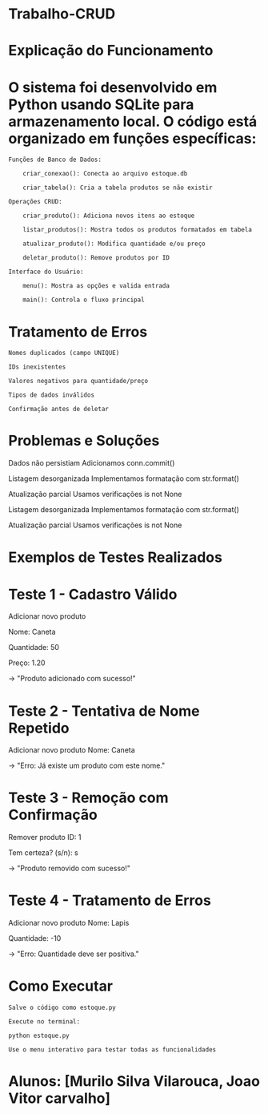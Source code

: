 # Trabalho-CRUD



# Explicação do Funcionamento

# O sistema foi desenvolvido em Python usando SQLite para armazenamento local. O código está organizado em funções específicas:

    Funções de Banco de Dados:

        criar_conexao(): Conecta ao arquivo estoque.db

        criar_tabela(): Cria a tabela produtos se não existir

    Operações CRUD:

        criar_produto(): Adiciona novos itens ao estoque

        listar_produtos(): Mostra todos os produtos formatados em tabela

        atualizar_produto(): Modifica quantidade e/ou preço

        deletar_produto(): Remove produtos por ID

    Interface do Usuário:

        menu(): Mostra as opções e valida entrada

        main(): Controla o fluxo principal


# Tratamento de Erros

    Nomes duplicados (campo UNIQUE)

    IDs inexistentes

    Valores negativos para quantidade/preço

    Tipos de dados inválidos

    Confirmação antes de deletar


# Problemas e Soluções
Dados não persistiam	Adicionamos conn.commit()

Listagem desorganizada	Implementamos formatação com str.format()

Atualização parcial	Usamos verificações is not None

Listagem desorganizada	Implementamos formatação com str.format()

Atualização parcial	Usamos verificações is not None

# Exemplos de Testes Realizados
# Teste 1 - Cadastro Válido

Adicionar novo produto

Nome: Caneta

Quantidade: 50

Preço: 1.20

→ "Produto adicionado com sucesso!"

# Teste 2 - Tentativa de Nome Repetido


Adicionar novo produto
Nome: Caneta

→ "Erro: Já existe um produto com este nome."


# Teste 3 - Remoção com Confirmação


Remover produto
ID: 1

Tem certeza? (s/n): s

→ "Produto removido com sucesso!"

# Teste 4 - Tratamento de Erros


Adicionar novo produto
Nome: Lapis

Quantidade: -10

→ "Erro: Quantidade deve ser positiva."

# Como Executar

    Salve o código como estoque.py

    Execute no terminal:
    
    python estoque.py

    Use o menu interativo para testar todas as funcionalidades


# Alunos: [Murilo Silva Vilarouca, Joao Vitor carvalho]

